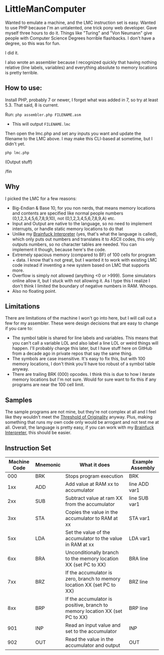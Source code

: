 # LittleManComputer
Wanted to emulate a machine, and the LMC instruction set is easy. Wanted to use PHP because I'm an untalented, one trick pony web developer. Gave myself three hours to do it. Things like "Turing" and "Von Neumann" give people with Computer Science Degrees horrible flashbacks. I don't have a degree, so this was for fun.

I did it.

I also wrote an assembler because I recognized quickly that having nothing relative (line labels, variables) and everything absolute to memory locations is pretty terrible.

## How to use:

Install PHP, probably 7 or newer, I forget what was added in 7, so try at least 5.3. That said, 8 is current.

Run:
`php assembler.php FILENAME.asm`
- This will output `FILENAME.lmc`

Then open the lmc.php and set any inputs you want and update the filename to the LMC above. I may make this CLI-based at sometime, but I didn't yet.

`php lmc.php`

(Output stuff)

/fin

## Why

I picked the LMC for a few reasons:
 - Big-Endian & Base 10, for you non nerds, that means memory locations and contents are specified like normal people numbers (0,1,2,3,4,5,6,7,8,9,10), not (0,1,2,3,4,5,6,7,8,9,A) etc.
 - Input and Output are native to the language, so no need to implement interrupts, or handle static memory locations to do that
 - Unlike my [Brainfuck Interpreter](https://github.com/rlerner/BrainFuckInterpreter) (yes, that's what the language is called), which only puts out numbers and translates it to ASCII codes, this only outputs numbers, so no character tables are needed. You can implement it though, because here's the code.
 - Extremely spacious memory (compared to BF) of 100 cells for program + data. I know that's not great, but I wanted it to work with existing LMC code instead if inventing a new system based on LMC that supports more.
 - Overflow is simply not allowed (anything <0 or >999). Some simulators online allow it, but I stuck with not allowing it. As I type this I realize I don't think I limited the boundary of negative numbers in RAM. Whoops.
 - Also no floating point.

## Limitations
There are limitations of the machine I won't go into here, but I will call out a few for my assembler. These were design decisions that are easy to change if you care to:
 - The symbol table is shared for line labels and variables. This means that you can't call a variable LOL and also label a line LOL or weird things will happen. I'll probably change this later, but I have stuff here on GitHub from a decade ago in private repos that say the same thing.
 - The symbols are case insensitive. It's easy to fix this, but with 100 memory locations, I don't think you'll have too robust of a symbol table anyway.
 - There are trailing BRK (000) opcodes. I think this is due to how I iterate memory locations but I'm not sure. Would for sure want to fix this if any programs are near the 100 cell limit.


## Samples
The sample programs are not mine, but they're not complex at all and I feel like they wouldn't meet the [Threshold of Originality](https://en.wikipedia.org/wiki/Threshold_of_originality) anyway. Plus, making something that runs my own code only would be arrogant and not test me at all. Overall, the language is pretty easy, if you can work with my [Brainfuck Interpreter](https://github.com/rlerner/BrainFuckInterpreter), this should be easier.


## Instruction Set
Machine Code  | Mnemonic | What it does | Example Assembly
------------- | ------------- | - | - |
000  | BRK | Stops program execution | BRK
1xx  | ADD | Add value at RAM xx to accumulator | line ADD var1
2xx  | SUB | Subtract value at ram XX from the accumulator | line SUB var1
3xx  | STA | Copies the value in the accumulator to RAM at xx | STA var1
5xx  | LDA | Set the value of the accumulator to the value in RAM at xx | LDA var1
6xx  | BRA | Unconditionally branch to the memory location XX (set PC to XX) | BRA line
7xx  | BRZ | If the accumulator is zero, branch to memory location XX (set PC to XX) | BRZ line
8xx  | BRP | If the accumulator is positive, branch to memory location XX (set PC to XX) | BRP line
901 | INP | Read an input value and set to the accumulator | INP
902 | OUT | Read the value in the accumulator and output | OUT





